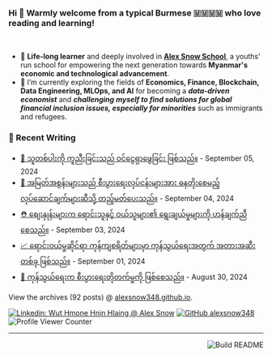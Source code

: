 ### Hi 👋 Warmly welcome from a typical Burmese 🇲🇲🇲🇲 who love reading and learning! 
<br>

- 🔭 **Life-long learner** and deeply involved in [**Alex Snow School**](https://www.alexsnowschool.org/), a youths' run school for empowering the next generation towards **Myanmar's economic and technological advancement**. 
- 🌱 I’m currently exploring the fields of **Economics, Finance, Blockchain, Data Engineering, MLOps, and AI** for becoming a **_data-driven economist_** and  **_challenging myself  to find solutions for global financial inclusion issues, especially for minorities_** such as immigrants and refugees.

### 📝 Recent Writing

<!-- writing starts -->
* [💪 သူတစ်ပါးကို ကူညီးခြင်းသည် ဝင်ငွေရှာဖွေခြင်း ဖြစ်သည်။](https://alexsnow348.github.io/2024/09/05/journeytofinancialfreedom/) - September 05, 2024
* [🥬 အမြတ်အစွန်းများသည် စီးပွားရေးလုပ်ငန်းများအား ဓနတိုးစေမည့် လုပ်ဆောင်ချက်များဆီသို့ တည့်မတ်ပေးသည်။](https://alexsnow348.github.io/2024/09/04/journeytofinancialfreedom/) - September 04, 2024
* [⛑️ စျေးနှုန်းများက ရောင်းသူနှင့် ဝယ်သူများ၏ ရွေးချယ်မှုများကို ဟန်ချက်ညီစေသည်။](https://alexsnow348.github.io/2024/09/03/journeytofinancialfreedom/) - September 03, 2024
* [📈 ရောင်းဝယ်မှုဆိုင်ရာ ကုန်ကျစရိတ်များမှာ ကုန်သွယ်ရေးအတွက် အတားအဆီးတစ်ခု ဖြစ်သည်။](https://alexsnow348.github.io/2024/09/01/journeytofinancialfreedom-copy/) - September 01, 2024
* [🚀 ကုန်သွယ်ရေးက စီးပွားရေးတိုတက်မှုကို ဖြစ်စေသည်။](https://alexsnow348.github.io/2024/08/30/journeytofinancialfreedom/) - August 30, 2024
<!-- writing ends -->

View the archives (<!-- writing_count starts -->92<!-- writing_count ends --> posts) @ [alexsnow348.github.io](https://alexsnow348.github.io/blog/).


[![Linkedin: Wut Hmone Hnin Hlaing @ Alex Snow](https://img.shields.io/badge/-AlexSnow-blue?style=flat-square&logo=Linkedin&logoColor=white&link=https://www.linkedin.com/in/wuthmonehninhlaing/)](https://www.linkedin.com/in/wuthmonehninhlaing/)
[![GitHub alexsnow348](https://img.shields.io/github/followers/alexsnow348?label=follow&style=social)](https://cdn.jsdelivr.net/npm/simple-icons@v3/icons/github.svg)
![Profile Viewer Counter](https://komarev.com/ghpvc/?username=alexsnow348&color=brightgreen)

---
<a href="https://github.com/alexsnow348/alexsnow348/actions"><img src="https://github.com/alexsnow348/alexsnow348/workflows/Build_README/badge.svg" align="right" alt="Build README"></a>